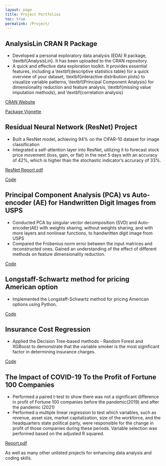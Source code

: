 ```yaml
---
layout: page
title: Project Portfolios
toc: true
permalink: /Project/
---
```

## AnalysisLin CRAN R Package
  - Developed a personal exploratory data analysis (EDA) R package, \textbf{AnalysisLin}. It has been uploaded to the CRAN repository. 
  - A quick and effective data exploration toolkit. It provides essential features, including a \textbf{descriptive statistics table} for a quick overview of your dataset, \textbf{interactive distribution plots} to visualize variable patterns, \textbf{Principal Component Analysis} for dimensionality reduction and feature analysis, \textbf{missing value imputation methods}, and \textbf{correlation analysis}

<i class="far fa-hand-pointer fa-rotate-90"></i>
[CRAN Website](https://cran.r-project.org/web/packages/AnalysisLin/index.html)

<i class="far fa-hand-pointer fa-rotate-90"></i>
[Package Vignette](https://zhiweilin27.github.io/AnalysisLin/vignette.html)

## Residual Neural Network (ResNet) Project
  - Built a ResNet model, achieving 94% on the CIFAR-10 dataset for image classification
  - Integrated a self-attention layer into ResNet, utilizing it to forecast stock price movement (loss, gain, or flat) in the next 5 days with an accuracy of 42%, which is higher than the stochastic indicator’s accuracy of 33%.
    
<i class="far fa-hand-pointer fa-rotate-90"></i>
[ResNet Report.pdf](https://github.com/zhiweilin27/zhiweilin27.github.io/files/14082403/ResNet.Report.pdf)

<i class="far fa-hand-pointer fa-rotate-90"></i>
[Code](https://github.com/zhiweilin27/ResNet)

## Principal Component Analysis (PCA) vs Auto-encoder (AE) for Handwritten Digit Images from USPS
   - Conducted PCA by singular vector decomposition (SVD) and Auto-encoder(AE) with weights sharing, without weights sharing, and with more layers and nonlinear functions, to handwritten digit image from USPS
   - Compared the Frobenius norm error between the input matrices and reconstructed ones. Gained an understanding of the effect of different methods on feature dimensionality reduction.
     
<i class="far fa-hand-pointer fa-rotate-90"></i>
[Code](https://github.com/zhiweilin27/PCA)

## Longstaff-Schwartz method for pricing American option
  - Implemented the Longstaff-Schwartz method for pricing American options using Python.
    
<i class="far fa-hand-pointer fa-rotate-90"></i>
[Code](https://github.com/zhiweilin27/AMS-514/blob/main/AMS%20514%20Project%20Implementation.ipynb)

## Insurance Cost Regression
  - Applied the Decision Tree-based methods - Random Forest and XGBoost to demonstrate that the variable smoker is the most significant factor in determining insurance charges.
    
<i class="far fa-hand-pointer fa-rotate-90"></i>
[Code](https://zhiweilin27.github.io/Data-analysis-in-R/Insurance-Cost.html)

## The Impact of COVID-19 To the Profit of Fortune 100 Companies
  - Performed a paired t-test to show there was not a significant difference in profit of Fortune 100 companies before the pandemic(2019) and after the pandemic (2021)
  - Performed a multiple linear regression to test which variables, such as revenue, asset size, market capitalization, size of the workforce, and the headquarters state political party, were responsible for the change in profit of those companies during these periods. Variable selection was performed based on the adjusted R squared.
    
<i class="far fa-hand-pointer fa-rotate-90"></i>
[Report.pdf](https://github.com/zhiweilin27/zhiweilin27.github.io/files/14082039/Project.Report.pdf)


As well as many other unlisted projects for enhancing data analysis and coding skills.
